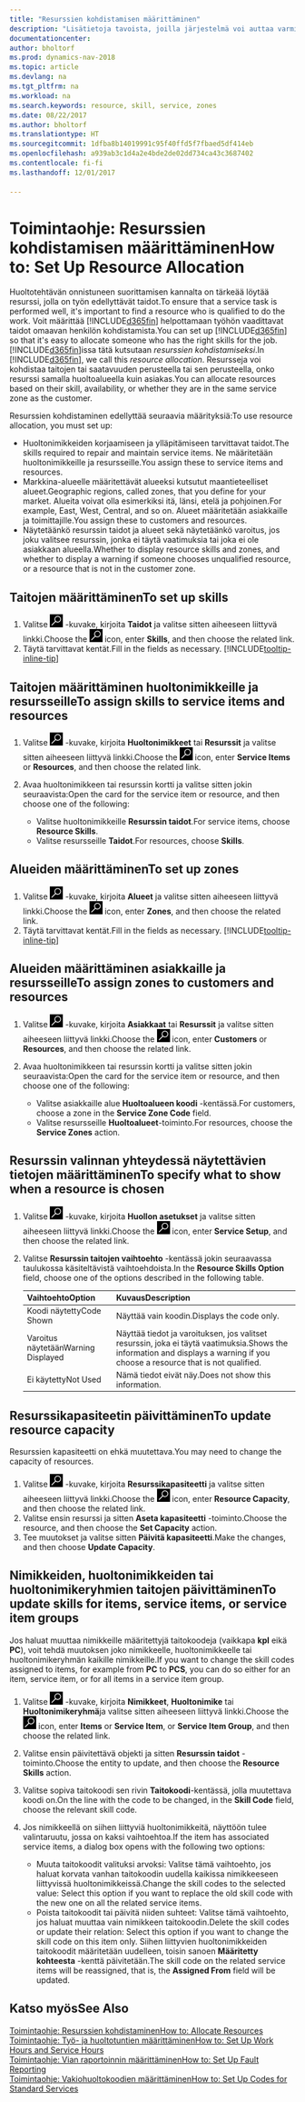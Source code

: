 ```yaml
---
title: "Resurssien kohdistamisen määrittäminen"
description: "Lisätietoja tavoista, joilla järjestelmä voi auttaa varmistamaan, että palvelun tarjoamiseen määritetyllä henkilöllä on siihen tarvittavat taidot."
documentationcenter: 
author: bholtorf
ms.prod: dynamics-nav-2018
ms.topic: article
ms.devlang: na
ms.tgt_pltfrm: na
ms.workload: na
ms.search.keywords: resource, skill, service, zones
ms.date: 08/22/2017
ms.author: bholtorf
ms.translationtype: HT
ms.sourcegitcommit: 1dfba8b14019991c95f40ffd5f7fbaed5df414eb
ms.openlocfilehash: a939ab3c1d4a2e4bde2de02dd734ca43c3687402
ms.contentlocale: fi-fi
ms.lasthandoff: 12/01/2017

---
```


# <a name="how-to-set-up-resource-allocation"></a><span data-ttu-id="b290b-103">Toimintaohje: Resurssien kohdistamisen määrittäminen</span><span class="sxs-lookup"><span data-stu-id="b290b-103">How to: Set Up Resource Allocation</span></span>
<span data-ttu-id="b290b-104">Huoltotehtävän onnistuneen suorittamisen kannalta on tärkeää löytää resurssi, jolla on työn edellyttävät taidot.</span><span class="sxs-lookup"><span data-stu-id="b290b-104">To ensure that a service task is performed well, it's important to find a resource who is qualified to do the work.</span></span> <span data-ttu-id="b290b-105">Voit määrittää [!INCLUDE[d365fin](includes/d365fin_md.md)] helpottamaan työhön vaadittavat taidot omaavan henkilön kohdistamista.</span><span class="sxs-lookup"><span data-stu-id="b290b-105">You can set up [!INCLUDE[d365fin](includes/d365fin_md.md)] so that it's easy to allocate someone who has the right skills for the job.</span></span> <span data-ttu-id="b290b-106">[!INCLUDE[d365fin](includes/d365fin_md.md)]issa tätä kutsutaan _resurssien kohdistamiseksi_.</span><span class="sxs-lookup"><span data-stu-id="b290b-106">In [!INCLUDE[d365fin](includes/d365fin_md.md)], we call this _resource allocation_.</span></span> <span data-ttu-id="b290b-107">Resursseja voi kohdistaa taitojen tai saatavuuden perusteella tai sen perusteella, onko resurssi samalla huoltoalueella kuin asiakas.</span><span class="sxs-lookup"><span data-stu-id="b290b-107">You can allocate resources based on their skill, availability, or whether they are in the same service zone as the customer.</span></span> 

<span data-ttu-id="b290b-108">Resurssien kohdistaminen edellyttää seuraavia määrityksiä:</span><span class="sxs-lookup"><span data-stu-id="b290b-108">To use resource allocation, you must set up:</span></span>  
  
* <span data-ttu-id="b290b-109">Huoltonimikkeiden korjaamiseen ja ylläpitämiseen tarvittavat taidot.</span><span class="sxs-lookup"><span data-stu-id="b290b-109">The skills required to repair and maintain service items.</span></span> <span data-ttu-id="b290b-110">Ne määritetään huoltonimikkeille ja resursseille.</span><span class="sxs-lookup"><span data-stu-id="b290b-110">You assign these to service items and resources.</span></span>  
* <span data-ttu-id="b290b-111">Markkina-alueelle määritettävät alueeksi kutsutut maantieteelliset alueet.</span><span class="sxs-lookup"><span data-stu-id="b290b-111">Geographic regions, called zones, that you define for your market.</span></span> <span data-ttu-id="b290b-112">Alueita voivat olla esimerkiksi itä, länsi, etelä ja pohjoinen.</span><span class="sxs-lookup"><span data-stu-id="b290b-112">For example, East, West, Central, and so on.</span></span> <span data-ttu-id="b290b-113">Alueet määritetään asiakkaille ja toimittajille.</span><span class="sxs-lookup"><span data-stu-id="b290b-113">You assign these to customers and resources.</span></span>  
* <span data-ttu-id="b290b-114">Näytetäänkö resurssin taidot ja alueet sekä näytetäänkö varoitus, jos joku valitsee resurssin, jonka ei täytä vaatimuksia tai joka ei ole asiakkaan alueella.</span><span class="sxs-lookup"><span data-stu-id="b290b-114">Whether to display resource skills and zones, and whether to display a warning if someone chooses unqualified resource, or a resource that is not in the customer zone.</span></span>  

## <a name="to-set-up-skills"></a><span data-ttu-id="b290b-115">Taitojen määrittäminen</span><span class="sxs-lookup"><span data-stu-id="b290b-115">To set up skills</span></span>
1. <span data-ttu-id="b290b-116">Valitse ![Etsi sivu tai raportti](media/ui-search/search_small.png "Etsi sivu tai raportti -kuvake") -kuvake, kirjoita **Taidot** ja valitse sitten aiheeseen liittyvä linkki.</span><span class="sxs-lookup"><span data-stu-id="b290b-116">Choose the ![Search for Page or Report](media/ui-search/search_small.png "Search for Page or Report icon") icon, enter **Skills**, and then choose the related link.</span></span>  
2. <span data-ttu-id="b290b-117">Täytä tarvittavat kentät.</span><span class="sxs-lookup"><span data-stu-id="b290b-117">Fill in the fields as necessary.</span></span> [!INCLUDE[tooltip-inline-tip](includes/tooltip-inline-tip_md.md)]  

## <a name="to-assign-skills-to-service-items-and-resources"></a><span data-ttu-id="b290b-118">Taitojen määrittäminen huoltonimikkeille ja resursseille</span><span class="sxs-lookup"><span data-stu-id="b290b-118">To assign skills to service items and resources</span></span>
1. <span data-ttu-id="b290b-119">Valitse ![Etsi sivu tai raportti](media/ui-search/search_small.png "Etsi sivu tai raportti -kuvake") -kuvake, kirjoita **Huoltonimikkeet** tai **Resurssit** ja valitse sitten aiheeseen liittyvä linkki.</span><span class="sxs-lookup"><span data-stu-id="b290b-119">Choose the ![Search for Page or Report](media/ui-search/search_small.png "Search for Page or Report icon") icon, enter **Service Items** or **Resources**, and then choose the related link.</span></span>  
2. <span data-ttu-id="b290b-120">Avaa huoltonimikkeen tai resurssin kortti ja valitse sitten jokin seuraavista:</span><span class="sxs-lookup"><span data-stu-id="b290b-120">Open the card for the service item or resource, and then choose one of the following:</span></span>  
  
    * <span data-ttu-id="b290b-121">Valitse huoltonimikkeille **Resurssin taidot**.</span><span class="sxs-lookup"><span data-stu-id="b290b-121">For service items, choose **Resource Skills**.</span></span>  
    * <span data-ttu-id="b290b-122">Valitse resursseille **Taidot**.</span><span class="sxs-lookup"><span data-stu-id="b290b-122">For resources, choose **Skills**.</span></span>  

## <a name="to-set-up-zones"></a><span data-ttu-id="b290b-123">Alueiden määrittäminen</span><span class="sxs-lookup"><span data-stu-id="b290b-123">To set up zones</span></span>
1. <span data-ttu-id="b290b-124">Valitse ![Etsi sivu tai raportti](media/ui-search/search_small.png "Etsi sivu tai raportti -kuvake") -kuvake, kirjoita **Alueet** ja valitse sitten aiheeseen liittyvä linkki.</span><span class="sxs-lookup"><span data-stu-id="b290b-124">Choose the ![Search for Page or Report](media/ui-search/search_small.png "Search for Page or Report icon") icon, enter **Zones**, and then choose the related link.</span></span>  
2. <span data-ttu-id="b290b-125">Täytä tarvittavat kentät.</span><span class="sxs-lookup"><span data-stu-id="b290b-125">Fill in the fields as necessary.</span></span> [!INCLUDE[tooltip-inline-tip](includes/tooltip-inline-tip_md.md)]  

## <a name="to-assign-zones-to-customers-and-resources"></a><span data-ttu-id="b290b-126">Alueiden määrittäminen asiakkaille ja resursseille</span><span class="sxs-lookup"><span data-stu-id="b290b-126">To assign zones to customers and resources</span></span> 
1. <span data-ttu-id="b290b-127">Valitse ![Etsi sivu tai raportti](media/ui-search/search_small.png "Etsi sivu tai raportti -kuvake") -kuvake, kirjoita **Asiakkaat** tai **Resurssit** ja valitse sitten aiheeseen liittyvä linkki.</span><span class="sxs-lookup"><span data-stu-id="b290b-127">Choose the ![Search for Page or Report](media/ui-search/search_small.png "Search for Page or Report icon") icon, enter **Customers** or **Resources**, and then choose the related link.</span></span>  
2. <span data-ttu-id="b290b-128">Avaa huoltonimikkeen tai resurssin kortti ja valitse sitten jokin seuraavista:</span><span class="sxs-lookup"><span data-stu-id="b290b-128">Open the card for the service item or resource, and then choose one of the following:</span></span>  
  
    * <span data-ttu-id="b290b-129">Valitse asiakkaille alue **Huoltoalueen koodi** -kentässä.</span><span class="sxs-lookup"><span data-stu-id="b290b-129">For customers, choose a zone in the **Service Zone Code** field.</span></span>  
    * <span data-ttu-id="b290b-130">Valitse resursseille **Huoltoalueet**-toiminto.</span><span class="sxs-lookup"><span data-stu-id="b290b-130">For resources, choose the **Service Zones** action.</span></span>  

## <a name="to-specify-what-to-show-when-a-resource-is-chosen"></a><span data-ttu-id="b290b-131">Resurssin valinnan yhteydessä näytettävien tietojen määrittäminen</span><span class="sxs-lookup"><span data-stu-id="b290b-131">To specify what to show when a resource is chosen</span></span>
1. <span data-ttu-id="b290b-132">Valitse ![Etsi sivu tai raportti](media/ui-search/search_small.png "Etsi sivu tai raportti -kuvake") -kuvake, kirjoita **Huollon asetukset** ja valitse sitten aiheeseen liittyvä linkki.</span><span class="sxs-lookup"><span data-stu-id="b290b-132">Choose the ![Search for Page or Report](media/ui-search/search_small.png "Search for Page or Report icon") icon, enter **Service Setup**, and then choose the related link.</span></span> 
2. <span data-ttu-id="b290b-133">Valitse **Resurssin taitojen vaihtoehto** -kentässä jokin seuraavassa taulukossa käsiteltävistä vaihtoehdoista.</span><span class="sxs-lookup"><span data-stu-id="b290b-133">In the **Resource Skills Option** field, choose one of the options described in the following table.</span></span>  
  
    |<span data-ttu-id="b290b-134">**Vaihtoehto**</span><span class="sxs-lookup"><span data-stu-id="b290b-134">**Option**</span></span>|<span data-ttu-id="b290b-135">**Kuvaus**</span><span class="sxs-lookup"><span data-stu-id="b290b-135">**Description**</span></span>|  
    |------------|-------------|  
    |<span data-ttu-id="b290b-136">Koodi näytetty</span><span class="sxs-lookup"><span data-stu-id="b290b-136">Code Shown</span></span> | <span data-ttu-id="b290b-137">Näyttää vain koodin.</span><span class="sxs-lookup"><span data-stu-id="b290b-137">Displays the code only.</span></span>|  
    |<span data-ttu-id="b290b-138">Varoitus näytetään</span><span class="sxs-lookup"><span data-stu-id="b290b-138">Warning Displayed</span></span> | <span data-ttu-id="b290b-139">Näyttää tiedot ja varoituksen, jos valitset resurssin, joka ei täytä vaatimuksia.</span><span class="sxs-lookup"><span data-stu-id="b290b-139">Shows the information and displays a warning if you choose a resource that is not qualified.</span></span>|  
    |<span data-ttu-id="b290b-140">Ei käytetty</span><span class="sxs-lookup"><span data-stu-id="b290b-140">Not Used</span></span> | <span data-ttu-id="b290b-141">Nämä tiedot eivät näy.</span><span class="sxs-lookup"><span data-stu-id="b290b-141">Does not show this information.</span></span>|  

## <a name="to-update-resource-capacity"></a><span data-ttu-id="b290b-142">Resurssikapasiteetin päivittäminen</span><span class="sxs-lookup"><span data-stu-id="b290b-142">To update resource capacity</span></span>  
<span data-ttu-id="b290b-143">Resurssien kapasiteetti on ehkä muutettava.</span><span class="sxs-lookup"><span data-stu-id="b290b-143">You may need to change the capacity of resources.</span></span>  
  
1. <span data-ttu-id="b290b-144">Valitse ![Etsi sivu tai raportti](media/ui-search/search_small.png "Etsi sivu tai raportti -kuvake") -kuvake, kirjoita **Resurssikapasiteetti** ja valitse sitten aiheeseen liittyvä linkki.</span><span class="sxs-lookup"><span data-stu-id="b290b-144">Choose the ![Search for Page or Report](media/ui-search/search_small.png "Search for Page or Report icon") icon, enter **Resource Capacity**, and then choose the related link.</span></span>  
2. <span data-ttu-id="b290b-145">Valitse ensin resurssi ja sitten **Aseta kapasiteetti** -toiminto.</span><span class="sxs-lookup"><span data-stu-id="b290b-145">Choose the resource, and then choose the **Set Capacity** action.</span></span>  
3. <span data-ttu-id="b290b-146">Tee muutokset ja valitse sitten **Päivitä kapasiteetti**.</span><span class="sxs-lookup"><span data-stu-id="b290b-146">Make the changes, and then choose **Update Capacity**.</span></span>  

## <a name="to-update-skills-for-items-service-items-or-service-item-groups"></a><span data-ttu-id="b290b-147">Nimikkeiden, huoltonimikkeiden tai huoltonimikeryhmien taitojen päivittäminen</span><span class="sxs-lookup"><span data-stu-id="b290b-147">To update skills for items, service items, or service item groups</span></span>
<span data-ttu-id="b290b-148">Jos haluat muuttaa nimikkeille määritettyjä taitokoodeja (vaikkapa **kpl** eikä **PC**), voit tehdä muutoksen joko nimikkeelle, huoltonimikkeelle tai huoltonimikeryhmän kaikille nimikkeille.</span><span class="sxs-lookup"><span data-stu-id="b290b-148">If you want to change the skill codes assigned to items, for example from **PC** to **PCS**, you can do so either for an item, service item, or for all items in a service item group.</span></span>  
  
1. <span data-ttu-id="b290b-149">Valitse ![Etsi sivu tai raportti](media/ui-search/search_small.png "Etsi sivu tai raportti -kuvake") -kuvake, kirjoita **Nimikkeet**, **Huoltonimike** tai **Huoltonimikeryhmä**ja valitse sitten aiheeseen liittyvä linkki.</span><span class="sxs-lookup"><span data-stu-id="b290b-149">Choose the ![Search for Page or Report](media/ui-search/search_small.png "Search for Page or Report icon") icon, enter **Items** or **Service Item**, or **Service Item Group**, and then choose the related link.</span></span>  
2. <span data-ttu-id="b290b-150">Valitse ensin päivitettävä objekti ja sitten **Resurssin taidot** -toiminto.</span><span class="sxs-lookup"><span data-stu-id="b290b-150">Choose the entity to update, and then choose the **Resource Skills** action.</span></span>  
3. <span data-ttu-id="b290b-151">Valitse sopiva taitokoodi sen rivin **Taitokoodi**-kentässä, jolla muutettava koodi on.</span><span class="sxs-lookup"><span data-stu-id="b290b-151">On the line with the code to be changed, in the **Skill Code** field, choose the relevant skill code.</span></span>  
4.  <span data-ttu-id="b290b-152">Jos nimikkeellä on siihen liittyviä huoltonimikkeitä, näyttöön tulee valintaruutu, jossa on kaksi vaihtoehtoa.</span><span class="sxs-lookup"><span data-stu-id="b290b-152">If the item has associated service items, a dialog box opens with the following two options:</span></span>  
  
    * <span data-ttu-id="b290b-153">Muuta taitokoodit valituksi arvoksi: Valitse tämä vaihtoehto, jos haluat korvata vanhan taitokoodin uudella kaikissa nimikkeeseen liittyvissä huoltonimikkeissä.</span><span class="sxs-lookup"><span data-stu-id="b290b-153">Change the skill codes to the selected value: Select this option if you want to replace the old skill code with the new one on all the related service items.</span></span>  
    * <span data-ttu-id="b290b-154">Poista taitokoodit tai päivitä niiden suhteet: Valitse tämä vaihtoehto, jos haluat muuttaa vain nimikkeen taitokoodin.</span><span class="sxs-lookup"><span data-stu-id="b290b-154">Delete the skill codes or update their relation: Select this option if you want to change the skill code on this item only.</span></span> <span data-ttu-id="b290b-155">Siihen liittyvien huoltonimikkeiden taitokoodit määritetään uudelleen, toisin sanoen **Määritetty kohteesta** -kenttä päivitetään.</span><span class="sxs-lookup"><span data-stu-id="b290b-155">The skill code on the related service items will be reassigned, that is, the **Assigned From** field will be updated.</span></span>  
  
## <a name="see-also"></a><span data-ttu-id="b290b-156">Katso myös</span><span class="sxs-lookup"><span data-stu-id="b290b-156">See Also</span></span>
[<span data-ttu-id="b290b-157">Toimintaohje: Resurssien kohdistaminen</span><span class="sxs-lookup"><span data-stu-id="b290b-157">How to: Allocate Resources</span></span>](service-how-to-allocate-resources.md)  
[<span data-ttu-id="b290b-158">Toimintaohje: Työ- ja huoltotuntien määrittäminen</span><span class="sxs-lookup"><span data-stu-id="b290b-158">How to: Set Up Work Hours and Service Hours</span></span>](service-how-setup-work-service-hours.md)  
[<span data-ttu-id="b290b-159">Toimintaohje: Vian raportoinnin määrittäminen</span><span class="sxs-lookup"><span data-stu-id="b290b-159">How to: Set Up Fault Reporting</span></span>](service-how-setup-fault-reporting.md)  
[<span data-ttu-id="b290b-160">Toimintaohje: Vakiohuoltokoodien määrittäminen</span><span class="sxs-lookup"><span data-stu-id="b290b-160">How to: Set Up Codes for Standard Services</span></span>](service-how-setup-service-coding.md)  
 



